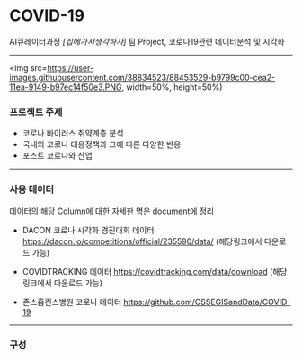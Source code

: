 # COVID-19
AI큐레이터과정 *[집에가서생각하자]* 팀  Project,  코로나19관련 데이터분석 및 시각화
___
<img src=https://user-images.githubusercontent.com/38834523/88453529-b9799c00-cea2-11ea-9149-b97ec14f50e3.PNG, width=50%, height=50%)

### 프로젝트 주제
- 코로나 바이러스 취약계층 분석
- 국내외 코로나 대응정책과 그에 따른 다양한 반응
- 포스트 코로나와 산업
___
### 사용 데이터
데이터의 해당 Column에 대한 자세한 명은 document에 정리

- DACON 코로나 시각화 경진대회 데이터
  https://dacon.io/competitions/official/235590/data/ (해당링크에서 다운로드 가능)
  
- COVIDTRACKING 데이터
  https://covidtracking.com/data/download (해당링크에서 다운로드 가능)
  
 - 존스홉킨스병원 코로나 데이터
   https://github.com/CSSEGISandData/COVID-19
 ___
 ### 구성
 

  

